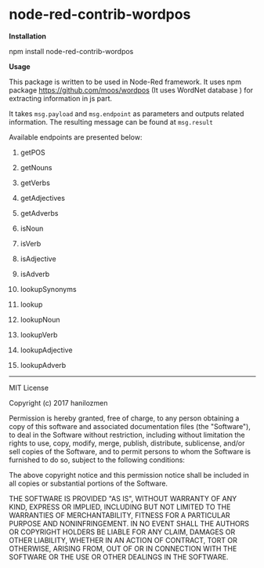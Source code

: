 node-red-contrib-wordpos
===================

**Installation**

npm install node-red-contrib-wordpos

**Usage**

This package is written to be used in Node-Red framework. It uses npm package https://github.com/moos/wordpos (It uses WordNet database ) for extracting information in js part.

It takes <code>msg.payload</code> and <code>msg.endpoint</code> as parameters and outputs related information.
The resulting message can be found at <code>msg.result</code> 

 Available endpoints are presented below: 
 
 1. getPOS
 
 2. getNouns
 
 3. getVerbs
 
 4. getAdjectives
 
 5. getAdverbs
 
 6. isNoun
 
 7. isVerb
 
 8. isAdjective
 9. isAdverb
 10. lookupSynonyms
 11. lookup
 12. lookupNoun
 13. lookupVerb
 14. lookupAdjective
 15. lookupAdverb

----------

MIT License

Copyright (c) 2017 hanilozmen

Permission is hereby granted, free of charge, to any person obtaining a copy
of this software and associated documentation files (the "Software"), to deal
in the Software without restriction, including without limitation the rights
to use, copy, modify, merge, publish, distribute, sublicense, and/or sell
copies of the Software, and to permit persons to whom the Software is
furnished to do so, subject to the following conditions:

The above copyright notice and this permission notice shall be included in all
copies or substantial portions of the Software.

THE SOFTWARE IS PROVIDED "AS IS", WITHOUT WARRANTY OF ANY KIND, EXPRESS OR
IMPLIED, INCLUDING BUT NOT LIMITED TO THE WARRANTIES OF MERCHANTABILITY,
FITNESS FOR A PARTICULAR PURPOSE AND NONINFRINGEMENT. IN NO EVENT SHALL THE
AUTHORS OR COPYRIGHT HOLDERS BE LIABLE FOR ANY CLAIM, DAMAGES OR OTHER
LIABILITY, WHETHER IN AN ACTION OF CONTRACT, TORT OR OTHERWISE, ARISING FROM,
OUT OF OR IN CONNECTION WITH THE SOFTWARE OR THE USE OR OTHER DEALINGS IN THE
SOFTWARE.
